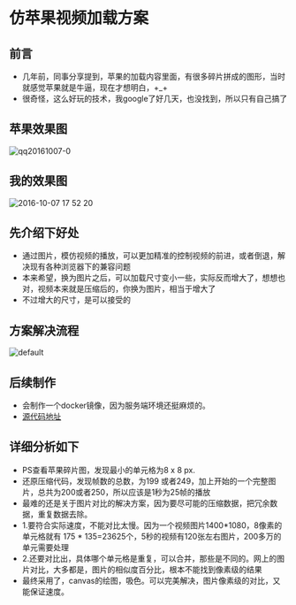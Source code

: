 # 仿苹果视频加载方案

## 前言
- 几年前，同事分享提到，苹果的加载内容里面，有很多碎片拼成的图形，当时就感觉苹果就是牛逼，现在才想明白，+_+
- 很奇怪，这么好玩的技术，我google了好几天，也没找到，所以只有自己搞了

## 苹果效果图
![qq20161007-0](https://cloud.githubusercontent.com/assets/3349863/19190141/5d918610-8cce-11e6-8f1c-32ec24c6de62.png)

## 我的效果图
![2016-10-07 17 52 20](https://cloud.githubusercontent.com/assets/3349863/19186280/22d52e5c-8cb8-11e6-9e58-c187525f5195.gif)

## 先介绍下好处

- 通过图片，模仿视频的播放，可以更加精准的控制视频的前进，或者倒退，解决现有各种浏览器下的兼容问题
- 本来希望，换为图片之后，可以加载尺寸变小一些，实际反而增大了，想想也对，视频本来就是压缩后的，你换为图片，相当于增大了
- 不过增大的尺寸，是可以接受的

## 方案解决流程

![default](https://cloud.githubusercontent.com/assets/3349863/19190929/b4ec7614-8cd2-11e6-89aa-05f958faf114.png)

## 后续制作
- 会制作一个docker镜像，因为服务端环境还挺麻烦的。
- [源代码地址](https://github.com/fyddaben/videoImg)

## 详细分析如下
- PS查看苹果碎片图，发现最小的单元格为8 x 8 px.
- 还原压缩代码，发现帧数的总数，为199 或者249，加上开始的一个完整图片，总共为200或者250，所以应该是1秒为25帧的播放
- 最难的还是关于图片对比的解决方案，因为要尽可能的压缩数据，把冗余数据，重复数据去除。
- 1.要符合实际速度，不能对比太慢。因为一个视频图片1400*1080，8像素的单元格就有 175 * 135=23625个，5秒的视频有120张左右图片，200多万的单元需要处理 
- 2.还要对比出，具体哪个单元格是重复，可以合并，那些是不同的。网上的图片对比，大多都是，图片的相似度百分比，根本不能找到像素级的结果
- 最终采用了，canvas的绘图，吸色。可以完美解决，图片像素级的对比，又能保证速度。
